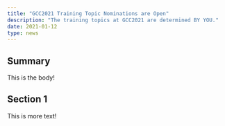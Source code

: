 ```yaml
---
title: "GCC2021 Training Topic Nominations are Open"
description: "The training topics at GCC2021 are determined BY YOU."
date: 2021-01-12
type: news
---
```


## Summary
This is the body!

## Section 1
This is more text!
